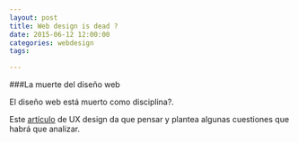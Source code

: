 ```yaml
---
layout: post
title: Web design is dead ?
date: 2015-06-12 12:00:00
categories: webdesign
tags:

---
```


###La muerte del diseño web

El diseño web está muerto como disciplina?.

Este [artículo](https://uxmag.com/articles/why-web-design-is-dead) de UX design da que pensar y plantea algunas cuestiones que habrá que analizar.